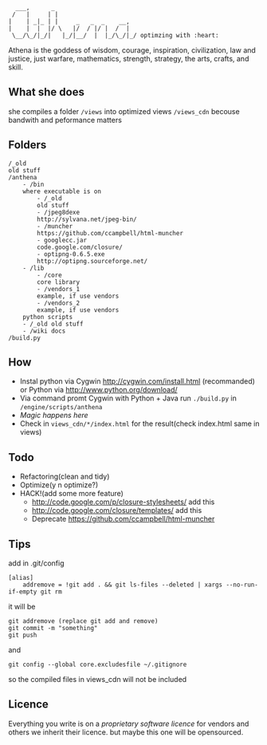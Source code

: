       ___,      _                       
     /   |     | |                      
    |    | _|_ | |     _   _  _    __,  
    |    |  |  |/ \   |/  / |/ |  /  |  
     \__/\_/|_/|   |_/|__/  |  |_/\_/|_/ optimzing with :heart:

Athena is the goddess of wisdom, courage, inspiration, civilization, law and justice, just warfare, mathematics, strength, strategy, the arts, crafts, and skill. 

## What she does

she compiles a folder `/views` into optimized views `/views_cdn` becouse bandwith and peformance matters

## Folders

    /_old
    old stuff
    /anthena
        - /bin
        where executable is on
            - /_old 
            old stuff
            - /jpeg8dexe
            http://sylvana.net/jpeg-bin/
            - /muncher
            https://github.com/ccampbell/html-muncher
            - googlecc.jar
            code.google.com/closure/
            - optipng-0.6.5.exe
            http://optipng.sourceforge.net/
        - /lib
            - /core 
            core library
            - /vendors_1
            example, if use vendors
            - /vendors_2
            example, if use vendors
        python scripts
        - /_old old stuff
        - /wiki docs
    /build.py

## How

- Instal python via Cygwin http://cygwin.com/install.html (recommanded) or Python via http://www.python.org/download/
- Via command promt Cygwin with Python + Java run `./build.py` in `/engine/scripts/anthena`
- *Magic happens here*
- Check in `views_cdn/*/index.html` for the result(check index.html same in views)

## Todo

- Refactoring(clean and tidy)
- Optimize(y n optimize?)
- HACK!(add some more feature)
    - http://code.google.com/p/closure-stylesheets/ add this
    - http://code.google.com/closure/templates/ add this
    - Deprecate https://github.com/ccampbell/html-muncher

## Tips

add in .git/config

    [alias]
        addremove = !git add . && git ls-files --deleted | xargs --no-run-if-empty git rm

it will be

    git addremove (replace git add and remove)
    git commit -m "something"
    git push

and

    git config --global core.excludesfile ~/.gitignore

so the compiled files in views_cdn will not be included

## Licence

Everything you write is on a *proprietary software licence* for vendors and others we inherit their licence. but maybe this one will be opensourced.